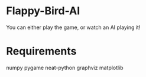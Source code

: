# Flappy-Bird-AI
You can either play the game, or watch an AI playing it!

# Requirements
numpy
pygame
neat-python
graphviz
matplotlib
